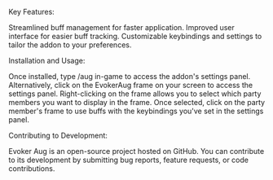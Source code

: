 Key Features:

Streamlined buff management for faster application.
Improved user interface for easier buff tracking.
Customizable keybindings and settings to tailor the addon to your preferences.


Installation and Usage:

Once installed, type /aug in-game to access the addon's settings panel. Alternatively, click on the EvokerAug frame on your screen to access the settings panel. Right-clicking on the frame allows you to select which party members you want to display in the frame. Once selected, click on the party member's frame to use buffs with the keybindings you've set in the settings panel.

 
Contributing to Development: 

Evoker Aug is an open-source project hosted on GitHub. You can contribute to its development by submitting bug reports, feature requests, or code contributions.
